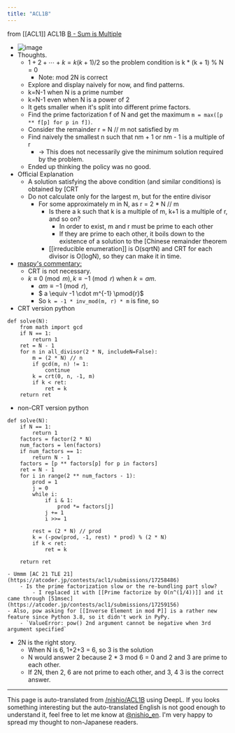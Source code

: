 ```yaml
---
title: "ACL1B"
---
```


from [[ACL1]]
ACL1B
[B - Sum is Multiple](https://atcoder.jp/contests/acl1/tasks/acl1_b)
- ![image](https://gyazo.com/05e1340235546d99c96be1d91098fd5f/thumb/1000)
- Thoughts.
    - $1 + 2 + \cdots + k = k (k + 1) / 2$ so the problem condition is k * (k + 1) % N = 0
        - Note: mod 2N is correct
    - Explore and display naively for now, and find patterns.
    - k=N-1 when N is a prime number
    - k=N-1 even when N is a power of 2
    - It gets smaller when it's split into different prime factors.
    - Find the prime factorization f of N and get the maximum `m = max([p ** f[p] for p in f])`.
    - Consider the remainder r = N // m not satisfied by m
    - Find naively the smallest n such that nm + 1 or nm - 1 is a multiple of r
        - → This does not necessarily give the minimum solution required by the problem.
    - Ended up thinking the policy was no good.
- Official Explanation
    - A solution satisfying the above condition (and similar conditions) is obtained by [CRT
    - Do not calculate only for the largest m, but for the entire divisor
        - For some approximately m in N, as r = 2 * N // m
            - Is there a k such that k is a multiple of m, k+1 is a multiple of r, and so on?
                - In order to exist, m and r must be prime to each other
                - If they are prime to each other, it boils down to the existence of a solution to the [Chinese remainder theorem
            - [[irreducible enumeration]] is O(sqrtN) and CRT for each divisor is O(logN), so they can make it in time.
- [maspy's commentary:](https://maspypy.com/atcoder-参加感想-2020-09-20acl1)
    - CRT is not necessary.
    - $k \equiv 0 \pmod{m}, k \equiv -1 \pmod{r}$ when $k = am$.
        - $am \equiv -1 \pmod{r}$,
        - $ a \equiv -1 \cdot m^{-1} \pmod{r}$
        - So ` k = -1 * inv_mod(m, r) * m ` is fine, so
- CRT version
python

```
def solve(N):
    from math import gcd
    if N == 1:
        return 1
    ret = N - 1
    for n in all_divisor(2 * N, includeN=False):
        m = (2 * N) // n
        if gcd(m, n) != 1:
            continue
        k = crt(0, n, -1, m)
        if k < ret:
            ret = k
    return ret
```

- non-CRT version
python

```
def solve(N):
    if N == 1:
        return 1
    factors = factor(2 * N)
    num_factors = len(factors)
    if num_factors == 1:
        return N - 1
    factors = [p ** factors[p] for p in factors]
    ret = N - 1
    for i in range(2 ** num_factors - 1):
        prod = 1
        j = 0
        while i:
            if i & 1:
                prod *= factors[j]
            j += 1
            i >>= 1

        rest = (2 * N) // prod
        k = (-pow(prod, -1, rest) * prod) % (2 * N)
        if k < ret:
            ret = k

    return ret
```

    - Ummm [AC 21 TLE 21](https://atcoder.jp/contests/acl1/submissions/17258486)
        - Is the prime factorization slow or the re-bundling part slow?
            - I replaced it with [[Prime factorize by O(n^(1/4))]] and it came through [51msec](https://atcoder.jp/contests/acl1/submissions/17259156)
    - Also, pow asking for [[Inverse Element in mod P]] is a rather new feature since Python 3.8, so it didn't work in PyPy.
        - `ValueError: pow() 2nd argument cannot be negative when 3rd argument specified`
- 2N is the right story.
    - When N is 6, 1+2+3 = 6, so 3 is the solution
    - N would answer 2 because 2 * 3 mod 6 = 0 and 2 and 3 are prime to each other.
    - If 2N, then 2, 6 are not prime to each other, and 3, 4 3 is the correct answer.

---
This page is auto-translated from [/nishio/ACL1B](https://scrapbox.io/nishio/ACL1B) using DeepL. If you looks something interesting but the auto-translated English is not good enough to understand it, feel free to let me know at [@nishio_en](https://twitter.com/nishio_en). I'm very happy to spread my thought to non-Japanese readers.